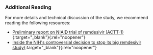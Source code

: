 ### Additional Reading

For more details and technical discussion of the study, we recommend reading the following resources:

* [Preliminary report on NIAID trial of remdesivir (ACTT-1)](https://emcrit.org/pulmcrit/actt-remdesivir/){:target="_blank"}{:rel="noopener"}
* [Inside the NIH's controversial decision to stop its big remdesivir study](https://www.statnews.com/2020/05/11/inside-the-nihs-controversial-decision-to-stop-its-big-remdesivir-study/){:target="_blank"}{:rel="noopener"}
